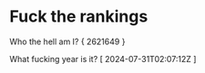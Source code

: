 # Fuck the rankings

Who the hell am I?
{ 2621649 }

What fucking year is it?
[ 2024-07-31T02:07:12Z ]
